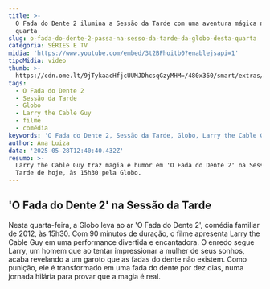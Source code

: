 ```yaml
---
title: >-
  O Fada do Dente 2 ilumina a Sessão da Tarde com uma aventura mágica nesta
  quarta
slug: o-fada-do-dente-2-passa-na-sesso-da-tarde-da-globo-desta-quarta
categoria: SÉRIES E TV
midia: 'https://www.youtube.com/embed/3t2BFhoitb0?enablejsapi=1'
tipoMidia: video
thumb: >-
  https://cdn.ome.lt/9jTykaacHfjcUUMJDhcsqGzyMHM=/480x360/smart/extras/conteudos/ofadadodente2.jpg
tags:
  - O Fada do Dente 2
  - Sessão da Tarde
  - Globo
  - Larry the Cable Guy
  - filme
  - comédia
keywords: 'O Fada do Dente 2, Sessão da Tarde, Globo, Larry the Cable Guy, filme, comédia'
author: Ana Luiza
data: '2025-05-28T12:40:40.432Z'
resumo: >-
  Larry the Cable Guy traz magia e humor em 'O Fada do Dente 2' na Sessão da
  Tarde de hoje, às 15h30 pela Globo.
---
```


## 'O Fada do Dente 2' na Sessão da Tarde

Nesta quarta-feira, a Globo leva ao ar 'O Fada do Dente 2', comédia familiar de 2012, às 15h30. Com 90 minutos de duração, o filme apresenta Larry the Cable Guy em uma performance divertida e encantadora. O enredo segue Larry, um homem que ao tentar impressionar a mulher de seus sonhos, acaba revelando a um garoto que as fadas do dente não existem. Como punição, ele é transformado em uma fada do dente por dez dias, numa jornada hilária para provar que a magia é real.
